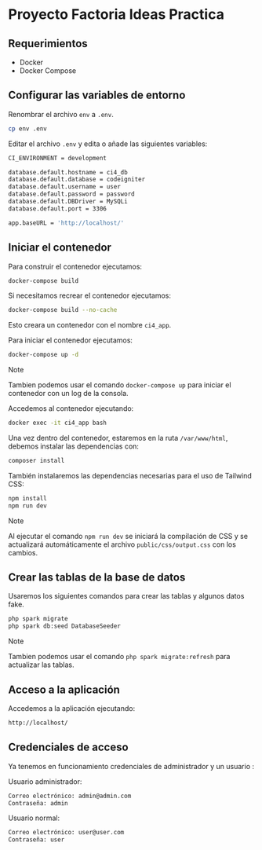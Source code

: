 # Proyecto Factoria Ideas Practica

## Requerimientos

- Docker
- Docker Compose

## Configurar las variables de entorno

Renombrar el archivo `env` a `.env`.

```bash
cp env .env
```

Editar el archivo `.env` y edita o añade las siguientes variables:

```bash
CI_ENVIRONMENT = development

database.default.hostname = ci4_db
database.default.database = codeigniter
database.default.username = user
database.default.password = password
database.default.DBDriver = MySQLi
database.default.port = 3306

app.baseURL = 'http://localhost/'
```

## Iniciar el contenedor

Para construir el contenedor ejecutamos:

```bash
docker-compose build
```

Si necesitamos recrear el contenedor ejecutamos:

```bash
docker-compose build --no-cache
```

Esto creara un contenedor con el nombre `ci4_app`.

Para iniciar el contenedor ejecutamos:

```bash
docker-compose up -d
```
> [!NOTE]
> Tambien podemos usar el comando `docker-compose up` para iniciar el contenedor con un log de la consola.

Accedemos al contenedor ejecutando:

```bash
docker exec -it ci4_app bash
```

Una vez dentro del contenedor, estaremos en la ruta `/var/www/html`, debemos instalar las dependencias con:

```bash
composer install
```

También instalaremos las dependencias necesarias para el uso de Tailwind CSS:

```bash
npm install
npm run dev
```

> [!NOTE]
> Al ejecutar el comando `npm run dev` se iniciará la compilación de CSS y se actualizará automáticamente el archivo `public/css/output.css` con los cambios.

## Crear las tablas de la base de datos

Usaremos los siguientes comandos para crear las tablas y algunos datos fake.

```bash
php spark migrate
php spark db:seed DatabaseSeeder
```
> [!NOTE]
> Tambien podemos usar el comando `php spark migrate:refresh` para actualizar las tablas.

## Acceso a la aplicación

Accedemos a la aplicación ejecutando:

```bash
http://localhost/
```

## Credenciales de acceso

Ya tenemos en funcionamiento credenciales de administrador y un usuario :

Usuario administrador:

```bash
Correo electrónico: admin@admin.com
Contraseña: admin
```

Usuario normal:
```bash
Correo electrónico: user@user.com
Contraseña: user
```

